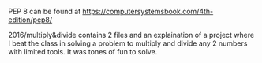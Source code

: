 PEP 8 can be found at https://computersystemsbook.com/4th-edition/pep8/

2016/multiply&divide contains 2 files and an explaination of a project where I beat the class in solving a problem to multiply and divide any 2 numbers with limited tools. It was tones of fun to solve.
